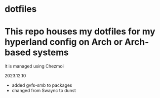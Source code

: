 # dotfiles
# This repo houses my dotfiles for my hyperland config on Arch or Arch-based systems
It is managed using Chezmoi

2023.12.10
* added gvfs-smb to packages
* changed from Swaync to dunst
